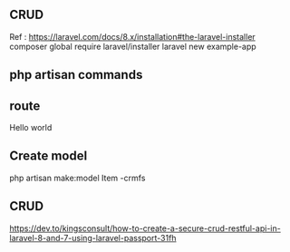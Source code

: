 ## CRUD
Ref : https://laravel.com/docs/8.x/installation#the-laravel-installer
composer global require laravel/installer
laravel new example-app

## php artisan commands

## route
Hello world

## Create model
php artisan make:model Item -crmfs

## CRUD
https://dev.to/kingsconsult/how-to-create-a-secure-crud-restful-api-in-laravel-8-and-7-using-laravel-passport-31fh